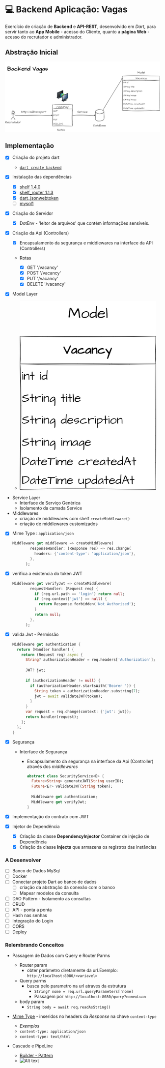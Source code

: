 # :computer: Backend Aplicação: Vagas

Exercício de criação de **Backend** e **API-REST**, desenvolvido em *Dart*, para servir tanto ao **App Mobile** - acesso do Cliente, quanto a **página Web** - acesso do recrutador e administrador.

## Abstração Inicial

![Alt text](assets/abstraction.png)

## Implementação

- [x] Criação do projeto dart
  - [`dart create backend`](https://dart.dev/tools/dart-create)

- [x] Instalação das dependências
  - [x] [shelf 1.4.0](https://pub.dev/packages/shelf)
  - [x] [shelf_router 1.1.3](https://pub.dev/packages/shelf_router)
  - [x] [dart_jsonwebtoken](https://pub.dev/packages/dart_jsonwebtoken)
  - [ ] [mysql1](https://pub.dev/packages/mysql1)

- [x] Criação do Servidor
  - [x] DotEnv - 'leitor de arquivos' que contém informações sensíveis.
  
- [x] Criação da Api (Controllers)
  - [x]  Encapsulamento da segurança e middlewares na interface da API (Controllers)
  - Rotas
  
    - [x] GET '/vacancy'
    - [x] POST '/vacancy'
    - [x] PUT '/vacancy'
    - [x] DELETE '/vacancy'

- [x] Model Layer
  - ![Alt text](assets/model.png)
- Service Layer
  - Interface de Serviço Genérica
  - Isolamento da camada Service
- Middlewares
  - criação de middlewares com shelf `createMiddleware()`
  - criação de middlewares customizados
- [x] Mime Type : `application/json`

  ```dart
  Middleware get middleware => createMiddleware(
          responseHandler: (Response res) => res.change(
            headers: {'content-type': 'application/json'},
          ),
        );
  ```

- [x] verifica a existencia do token JWT

  ```dart
  Middleware get verifyJwt => createMiddleware(
          requestHandler: (Request req) {
            if (req.url.path == 'login') return null;
            if (req.context['jwt'] == null) {
              return Response.forbidden('Not Authorized');
            }
            return null;
          },
        );
    ```
  
- [x] valida Jwt - Permissão
  
  ```dart
  Middleware get authentication {
    return (Handler handler) {
      return (Request req) async {
        String? authorizationHeader = req.headers['Authorization'];

        JWT? jwt;

        if (authorizationHeader != null) {
          if (authorizationHeader.startsWith('Bearer ')) {
            String token = authorizationHeader.substring(7);
            jwt = await validateJWT(token);
          }
        }
        var request = req.change(context: {'jwt': jwt});
        return handler(request);
      };
    };
  }
  ```

- [x] Segurança
  - Interface de Segurança
    - Encapsulamento da segurança na interface da Api (Controller) através dos *middlewares*

      ```dart
      abstract class SecurityService<E> {
        Future<String> generateJWT(String userID);
        Future<E?> validateJWT(String token);

        Middleware get authentication;
        Middleware get verifyJwt;
      }
      ```

- [x] Implementação do contrato com JWT

- [x] Injetor de Dependência
  - [x] Criação da classe **DependencyInjector** Container de injeção de Dependência
  - [x] Criação da classe **Injects** que armazena os registros das instâncias

### A Desenvolver

- [ ] Banco de Dados MySql
- [ ] Docker
- [ ] Conectar projeto Dart ao banco de dados
  - [ ] criação da abstração da conexão com o banco
  - [ ] Mapear modelos da consulta
- [ ] DAO Pattern - Isolamento as consultas
- [ ] CRUD
- [ ] API - ponta a ponta
- [ ] Hash nas senhas
- [ ] Integração do Login
- [ ] CORS
- [ ] Deploy

### Relembrando Conceitos

- Passagem de Dados com Query e Router Parms
  - Router param
    - obter parâmetro diretamente da url.Exemplo:  `http://localhost:8080/<variavel>`
  - Query parms
    - busca pelo parametro na url atraves da estrutura
      - ``String? nome = req.url.queryParameters['nome]``
      - Passagem por  ``http://localhost:8080/query?nome=Luan``
  - body param
    - ``String body = await req.readAsString()``

- [Mime Type](https://developer.mozilla.org/en-US/docs/WebHTTP/Basics_of_HTTP/MIME_types/Common_types) - inseridos no headers da *Response* na chave `content-type`
  - *Exemplos*
  - ``content-type: application/json``
  - ``content-type: text/html``
- Cascade e PipeLine
  - [Builder - Pattern](https://refactoring.guru/design-patterns/builder)
  - ![Alt text](https://refactoring.guru/images/patterns/diagrams/builder/structure.png?id%3Dfe9e23559923ea0657aa5fe75efef333)
